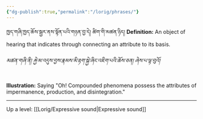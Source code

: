 ```yaml
---
{"dg-publish":true,"permalink":"/lorig/phrases/"}
---
```


ཁྱད་གཞི་ཁྱད་ཆོས་སྦྱར་ནས་སྟོན་པའི་གཉན་བྱ་དེ། ཚིག་གི་མཚན་ཉིད།
**Definition:** An object of hearing that indicates through connecting an attribute to its basis.
###### མཚན་གཞི་ནི། རྐྱེ་མ་འདུས་བྱས་རྣམས་མི་རྟག་སྐྱེ་ཞིང་འཇིག་པའི་ཆོས་ཅན། ཞེས་པ་ལྟ་བུའོ།
**Illustration:** Saying "Oh! Compounded phenomena possess the attributes of impermanence, production, and disintegration."

---
Up a level: [[Lorig/Expressive sound\|Expressive sound]]